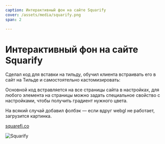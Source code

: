 ```yaml
---
caption: Интерактивный фон на сайте Squarify
cover: /assets/media/squarify.png
span: 2

---
```


# Интерактивный фон на сайте Squarify

Сделал код для вставки на тильду, обучил клиента встраивать его в сайт на Тильде и самостоятельно кастомизировать:

Основной код встравляется на все страницы сайта в настройках, для любого элемента на страницы можно задать специальное свойство с настройками, чтобы получить градиент нужного цвета.

На всякий случай добавил фолбэк — если вдруг webgl не работает, загрузится картинка.

[squarefi.co](https://squarefi.co)

![Squarify](/assets/media/squarify.png)

